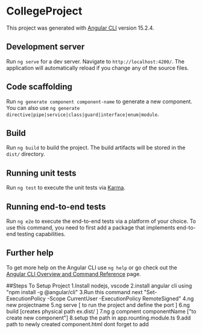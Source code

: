 # CollegeProject

This project was generated with [Angular CLI](https://github.com/angular/angular-cli) version 15.2.4.

## Development server

Run `ng serve` for a dev server. Navigate to `http://localhost:4200/`. The application will automatically reload if you change any of the source files.

## Code scaffolding

Run `ng generate component component-name` to generate a new component. You can also use `ng generate directive|pipe|service|class|guard|interface|enum|module`.

## Build

Run `ng build` to build the project. The build artifacts will be stored in the `dist/` directory.

## Running unit tests

Run `ng test` to execute the unit tests via [Karma](https://karma-runner.github.io).

## Running end-to-end tests

Run `ng e2e` to execute the end-to-end tests via a platform of your choice. To use this command, you need to first add a package that implements end-to-end testing capabilities.

## Further help

To get more help on the Angular CLI use `ng help` or go check out the [Angular CLI Overview and Command Reference](https://angular.io/cli) page.


##Steps To Setup Project
1.Install nodejs, vscode
2.install angular cli using "npm install -g @angular/cli"
3.Run this command next "Set-ExecutionPolicy -Scope CurrentUser -ExecutionPolicy RemoteSigned"
4.ng new projectname
5.ng serve [ to run the project and define the port ]
6.ng build [creates physical path ex.dist/ ]
7.ng g compnent componentName ["to create new component"]
8.setup the path in app.rounting.module.ts
9.add path to newly created component.html
  dont forget to add <router-outlet> </router-outlet>
